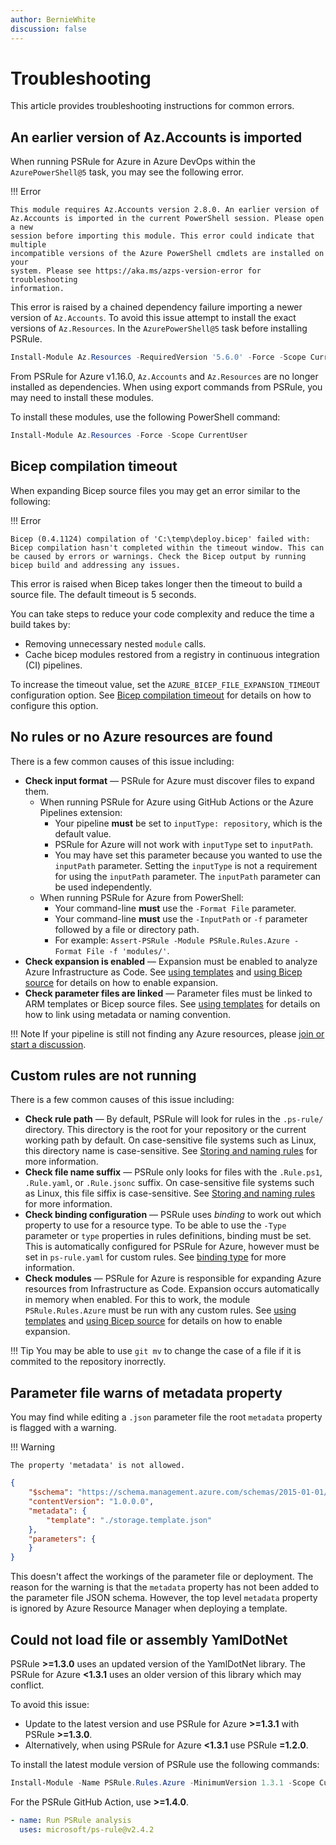 ```yaml
---
author: BernieWhite
discussion: false
---
```


# Troubleshooting

This article provides troubleshooting instructions for common errors.

## An earlier version of Az.Accounts is imported

When running PSRule for Azure in Azure DevOps within the `AzurePowerShell@5` task,
you may see the following error.

!!! Error

    This module requires Az.Accounts version 2.8.0. An earlier version of
    Az.Accounts is imported in the current PowerShell session. Please open a new
    session before importing this module. This error could indicate that multiple
    incompatible versions of the Azure PowerShell cmdlets are installed on your
    system. Please see https://aka.ms/azps-version-error for troubleshooting
    information.

This error is raised by a chained dependency failure importing a newer version of `Az.Accounts`.
To avoid this issue attempt to install the exact versions of `Az.Resources`.
In the `AzurePowerShell@5` task before installing PSRule.

```powershell
Install-Module Az.Resources -RequiredVersion '5.6.0' -Force -Scope CurrentUser
```

From PSRule for Azure v1.16.0, `Az.Accounts` and `Az.Resources` are no longer installed as dependencies.
When using export commands from PSRule, you may need to install these modules.

To install these modules, use the following PowerShell command:

```powershell
Install-Module Az.Resources -Force -Scope CurrentUser
```

## Bicep compilation timeout

When expanding Bicep source files you may get an error similar to the following:

!!! Error

    Bicep (0.4.1124) compilation of 'C:\temp\deploy.bicep' failed with: Bicep compilation hasn't completed within the timeout window. This can be caused by errors or warnings. Check the Bicep output by running bicep build and addressing any issues.

This error is raised when Bicep takes longer then the timeout to build a source file.
The default timeout is 5 seconds.

You can take steps to reduce your code complexity and reduce the time a build takes by:

- Removing unnecessary nested `module` calls.
- Cache bicep modules restored from a registry in continuous integration (CI) pipelines.

To increase the timeout value, set the `AZURE_BICEP_FILE_EXPANSION_TIMEOUT` configuration option.
See [Bicep compilation timeout][1] for details on how to configure this option.

  [1]: setup/configuring-expansion.md#bicep-compilation-timeout

## No rules or no Azure resources are found

There is a few common causes of this issue including:

- **Check input format** &mdash; PSRule for Azure must discover files to expand them.
  - When running PSRule for Azure using GitHub Actions or the Azure Pipelines extension:
    - Your pipeline **must** be set to `inputType: repository`, which is the default value.
    - PSRule for Azure will not work with `inputType` set to `inputPath`.
    - You may have set this parameter because you wanted to use the `inputPath` parameter.
      Setting the `inputType` is not a requirement for using the `inputPath` parameter.
      The `inputPath` parameter can be used independently.
  - When running PSRule for Azure from PowerShell:
    - Your command-line **must** use the `-Format File` parameter.
    - Your command-line **must** use the `-InputPath` or `-f` parameter followed by a file or directory path.
    - For example: `Assert-PSRule -Module PSRule.Rules.Azure -Format File -f 'modules/'`.
- **Check expansion is enabled** &mdash; Expansion must be enabled to analyze Azure Infrastructure as Code.
  See [using templates][2] and [using Bicep source][3] for details on how to enable expansion.
- **Check parameter files are linked** &mdash; Parameter files must be linked to ARM templates or Bicep source files.
  See [using templates][2] for details on how to link using metadata or naming convention.

!!! Note
    If your pipeline is still not finding any Azure resources, please [join or start a discussion][4].

  [2]: using-templates.md
  [3]: using-bicep.md
  [4]: https://github.com/Azure/PSRule.Rules.Azure/discussions

## Custom rules are not running

There is a few common causes of this issue including:

- **Check rule path** &mdash; By default, PSRule will look for rules in the `.ps-rule/` directory.
  This directory is the root for your repository or the current working path by default.
  On case-sensitive file systems such as Linux, this directory name is case-sensitive.
  See [Storing and naming rules][4] for more information.
- **Check file name suffix** &mdash; PSRule only looks for files with the `.Rule.ps1`, `.Rule.yaml`, or `.Rule.jsonc` suffix.
  On case-sensitive file systems such as Linux, this file siffix is case-sensitive.
  See [Storing and naming rules][4] for more information.
- **Check binding configuration** &mdash; PSRule uses _binding_ to work out which property to use for a resource type.
  To be able to use the `-Type` parameter or `type` properties in rules definitions, binding must be set.
  This is automatically configured for PSRule for Azure, however must be set in `ps-rule.yaml` for custom rules.
  See [binding type][6] for more information.
- **Check modules** &mdash; PSRule for Azure is responsible for expanding Azure resources from Infrastructure as Code.
  Expansion occurs automatically in memory when enabled.
  For this to work, the module `PSRule.Rules.Azure` must be run with any custom rules.
  See [using templates][2] and [using Bicep source][3] for details on how to enable expansion.

!!! Tip
    You may be able to use `git mv` to change the case of a file if it is commited to the repository inorrectly.

  [5]: https://aka.ms/ps-rule/naming
  [6]: customization/enforce-custom-tags.md#binding-type

## Parameter file warns of metadata property

You may find while editing a `.json` parameter file the root `metadata` property is flagged with a warning.

!!! Warning

    The property 'metadata' is not allowed.

```json title="Azure parameter file" hl_lines="4"
{
    "$schema": "https://schema.management.azure.com/schemas/2015-01-01/deploymentParameters.json#",
    "contentVersion": "1.0.0.0",
    "metadata": {
        "template": "./storage.template.json"
    },
    "parameters": {
    }
}
```

This doesn't affect the workings of the parameter file or deployment.
The reason for the warning is that the `metadata` property has not been added to the parameter file JSON schema.
However, the top level `metadata` property is ignored by Azure Resource Manager when deploying a template.

## Could not load file or assembly YamlDotNet

PSRule **>=1.3.0** uses an updated version of the YamlDotNet library.
The PSRule for Azure **<1.3.1** uses an older version of this library which may conflict.

To avoid this issue:

- Update to the latest version and use PSRule for Azure **>=1.3.1** with PSRule **>=1.3.0**.
- Alternatively, when using PSRule for Azure **<1.3.1** use PSRule **=1.2.0**.

To install the latest module version of PSRule use the following commands:

```powershell
Install-Module -Name PSRule.Rules.Azure -MinimumVersion 1.3.1 -Scope CurrentUser -Force;
```

For the PSRule GitHub Action, use **>=1.4.0**.

```yaml
- name: Run PSRule analysis
  uses: microsoft/ps-rule@v2.4.2
```
